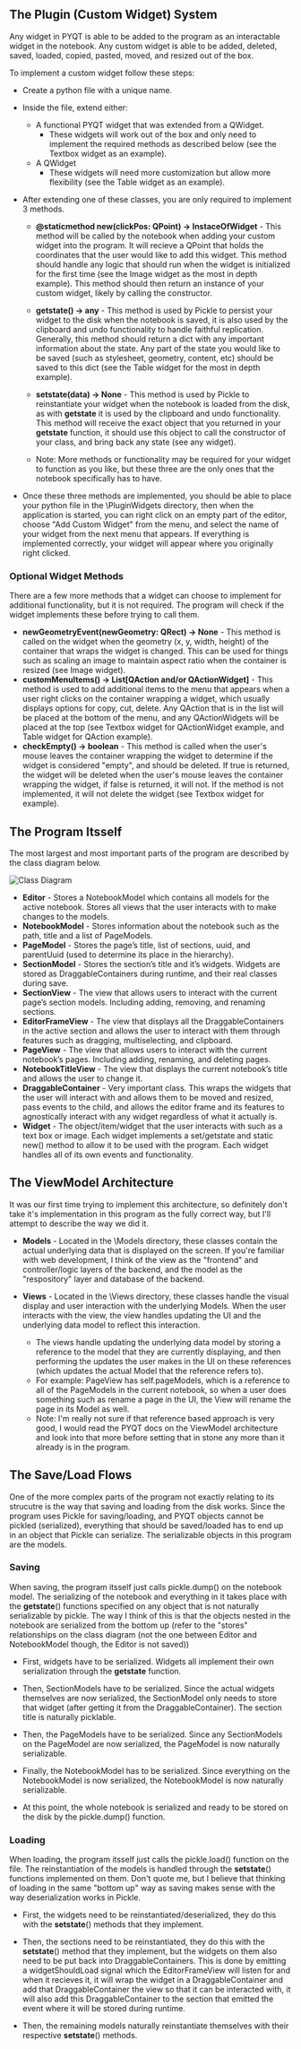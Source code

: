 ## The Plugin (Custom Widget) System

Any widget in PYQT is able to be added to the program as an interactable widget in the notebook.
Any custom widget is able to be added, deleted, saved, loaded, copied, pasted, moved, and resized out of the box.

To implement a custom widget follow these steps:
- Create a python file with a unique name.
- Inside the file, extend either:
    - A functional PYQT widget that was extended from a QWidget.
        - These widgets will work out of the box and only need to implement the required methods as described below (see the Textbox widget as an example).
    - A QWidget
        - These widgets will need more customization but allow more flexibility (see the Table widget as an example).

- After extending one of these classes, you are only required to implement 3 methods.
    - **@staticmethod new(clickPos: QPoint) -> InstaceOfWidget** - This method will be called by the notebook when adding your custom widget into the program. It will recieve a QPoint that holds the coordinates that the user would like to add this widget. This method should handle any logic that should run when the widget is initialized for the first time (see the Image widget as the most in depth example). This method should then return an instance of your custom widget, likely by calling the constructor.

    - **__getstate__() -> any** - This method is used by Pickle to persist your widget to the disk when the notebook is saved, it is also used by the clipboard and undo functionality to handle faithful replication. Generally, this method should return a dict with any important information about the state. Any part of the state you would like to be saved (such as stylesheet, geometry, content, etc) should be saved to this dict (see the Table widget for the most in depth example).

    - **__setstate__(data) -> None** - This method is used by Pickle to reinstantiate your widget when the notebook is loaded from the disk, as with __getstate__ it is used by the clipboard and undo functionality. This method will receive the exact object that you returned in your __getstate__ function, it should use this object to call the constructor of your class, and bring back any state (see any widget).

    - Note: More methods or functionality may be required for your widget to function as you like, but these three are the only ones that the notebook specifically has to have.

- Once these three methods are implemented, you should be able to place your python file in the \PluginWidgets directory, then when the application is started, you can right click on an empty part of the editor, choose "Add Custom Widget" from the menu, and select the name of your widget from the next menu that appears. If everything is implemented correctly, your widget will appear where you originally right clicked.

### Optional Widget Methods
There are a few more methods that a widget can choose to implement for additional functionality, but it is not required. The program will check if the widget implements these before trying to call them.
- **newGeometryEvent(newGeometry: QRect) -> None** - This method is called on the widget when the geometry (x, y, width, height) of the container that wraps the widget is changed. This can be used for things such as scaling an image to maintain aspect ratio when the container is resized (see Image widget).
- **customMenuItems() -> List[QAction and/or QActionWidget]** - This method is used to add additional items to the menu that appears when a user right clicks on the container wrapping a widget, which usually displays options for copy, cut, delete. Any QAction that is in the list will be placed at the bottom of the menu, and any QActionWidgets will be placed at the top (see Textbox widget for QActionWidget example, and Table widget for QAction example).
- **checkEmpty() -> boolean** - This method is called when the user's mouse leaves the container wrapping the widget to determine if the widget is considered "empty", and should be deleted. If true is returned, the widget will be deleted when the user's mouse leaves the container wrapping the widget, if false is returned, it will not. If the method is not implemented, it will not delete the widget (see Textbox widget for example).

## The Program Itsself

The most largest and most important parts of the program are described by the class diagram below.

![Class Diagram](https://github.com/rockCityMath/OpenNote/blob/docs/docs/OpenNote%20Class%20Diagram.png)

- **Editor** - Stores a NotebookModel which contains all models for the active notebook. Stores all views that the user interacts with to make changes to the models.
- **NotebookModel** - Stores information about the notebook such as the path, title and a list of PageModels.
- **PageModel** - Stores the page’s title, list of sections, uuid, and parentUuid (used to determine its place in the hierarchy).
- **SectionModel** - Stores the section’s title and it’s widgets. Widgets are stored as DraggableContainers during runtime, and their real classes during save.
- **SectionView** - The view that allows users to interact with the current page’s section models. Including adding, removing, and renaming sections.
- **EditorFrameView** - The view that displays all the DraggableContainers in the active section and allows the user to interact with them through features such as dragging, multiselecting, and clipboard.
- **PageView** - The view that allows users to interact with the current notebook’s pages. Including adding, renaming, and deleting pages.
- **NotebookTitleView** - The view that displays the current notebook’s title and allows the user to change it.
- **DraggableContainer** - Very important class. This wraps the widgets that the user will interact with and allows them to be moved and resized, pass events to the child, and allows the editor frame and its features to agnostically interact with any widget regardless of what it actually is.
- **Widget** - The object/item/widget that the user interacts with such as a text box or image. Each widget implements a set/getstate and static new() method to allow it to be used with the program. Each widget handles all of its own events and functionality.


## The ViewModel Architecture
It was our first time trying to implement this architecture, so definitely don't take it's implementation in this program as the fully correct way, but I'll attempt to describe the way we did it.
- **Models** - Located in the \Models directory, these classes contain the actual underlying data that is displayed on the screen. If you're familiar with web development, I think of the view as the "frontend" and controller/logic layers of the backend, and the model as the "respository" layer and database of the backend.

- **Views** - Located in the \Views directory, these classes handle the visual display and user interaction with the underlying Models. When the user interacts with the view, the view handles updating the UI and the underlying data model to reflect this interaction.
    - The views handle updating the underlying data model by storing a reference to the model that they are currently displaying, and then performing the updates the user makes in the UI on these references (which updates the actual Model that the reference refers to).
    - For example: PageView has self.pageModels, which is a reference to all of the PageModels in the current notebook, so when a user does something such as rename a page in the UI, the View will rename the page in its Model as well.
    - Note: I'm really not sure if that reference based approach is very good, I would read the PYQT docs on the ViewModel architecture and look into that more before setting that in stone any more than it already is in the program.


## The Save/Load Flows
One of the more complex parts of the program not exactly relating to its strucutre is the way that saving and loading from the disk works. Since the program uses Pickle for saving/loading, and PYQT objects cannot be pickled (serialized), everything that should be saved/loaded has to end up in an object that Pickle can serialize. The serializable objects in this program are the models.

### Saving
When saving, the program itsself just calls pickle.dump() on the notebook model. The serializing of the notebook and everything in it takes place with the __getstate__() functions specified on any object that is not naturally serializable by pickle. The way I think of this is that the objects nested in the notebook are serialized from the bottom up (refer to the "stores" relationships on the class diagram (not the one between Editor and NotebookModel though, the Editor is not saved))
- First, widgets have to be serialized. Widgets all implement their own serialization through the __getstate__ function.

- Then, SectionModels have to be serialized. Since the actual widgets themselves are now serialized, the SectionModel only needs to store that widget (after getting it from the DraggableContainer). The section title is naturally picklable.

- Then, the PageModels have to be serialized. Since any SectionModels on the PageModel are now serialized, the PageModel is now naturally serializable.

- Finally, the NotebookModel has to be serialized. Since everything on the NotebookModel is now serialized, the NotebookModel is now naturally serializable.

- At this point, the whole notebook is serialized and ready to be stored on the disk by the pickle.dump() function.

### Loading
When loading, the program itsself just calls the pickle.load() function on the file. The reinstantiation of the models is handled through the __setstate__() functions implemented on them. Don't quote me, but I believe that thinking of loading in the same "bottom up" way as saving makes sense with the way deserialization works in Pickle.
- First, the widgets need to be reinstantiated/deserialized, they do this with the __setstate__() methods that they implement.

- Then, the sections need to be reinstantiated, they do this with the __setstate__() method that they implement, but the widgets on them also need to be put back into DraggableContainers. This is done by emitting a widgetShouldLoad signal which the EditorFrameView will listen for and when it recieves it, it will wrap the widget in a DraggableContainer and add that DraggableContainer the view so that it can be interacted with, it will also add this DraggableContainer to the section that emitted the event where it will be stored during runtime.

- Then, the remaining models naturally reinstantiate themselves with their respective __setstate__() methods.



